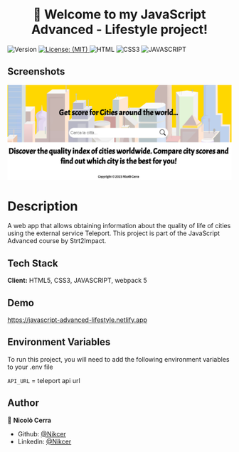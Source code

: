 
<h1 align="center">🚀 Welcome to my JavaScript Advanced - Lifestyle project!</h1>
<p>
  <img alt="Version" src="https://img.shields.io/badge/version-1.0.0-blue.svg?cacheSeconds=2592000" />
  <a href="#" target="_blank">
    <img alt="License: (MIT)" src="https://img.shields.io/badge/License-(MIT)-yellow.svg" />
  </a>
  <img alt="HTML" src="https://img.shields.io/badge/HTML5-E34F26?style=for-the-badge&logo=html5&logoColor=white"  />
  <img alt="CSS3" src="https://img.shields.io/badge/CSS3-1572B6?style=for-the-badge&logo=css3&logoColor=white"  />
  <img alt="JAVASCRIPT" src="https://img.shields.io/badge/JavaScript-F7DF1E?style=for-the-badge&logo=javascript&logoColor=black" />
</p>

## Screenshots
![Alt text](https://github.com/Nikcer/JavaScript_Advanced-Lifestyle/blob/master/src/img/screenshot.png)

# Description

A web app that allows obtaining information about the quality of life of cities using the external service Teleport.
This project is part of the JavaScript Advanced course by Strt2Impact.

## Tech Stack
**Client:** HTML5, CSS3, JAVASCRIPT, webpack 5

## Demo

https://javascript-advanced-lifestyle.netlify.app

## Environment Variables

To run this project, you will need to add the following environment variables to your .env file

`API_URL` = teleport api url

## Author
👤 **Nicolò Cerra**

* Github: [@Nikcer](https://github.com/Nikcer)
* Linkedin: [@Nikcer](https://www.linkedin.com/in/nicol%C3%B2-cerra-492325231/)




